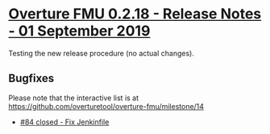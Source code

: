 
# [Overture FMU  0.2.18 - Release Notes - 01 September 2019](https://github.com/overturetool/overture-fmu/milestone/14)

Testing the new release procedure (no actual changes).

## Bugfixes

Please note that the interactive list is at <https://github.com/overturetool/overture-fmu/milestone/14>
* [#84 closed - Fix Jenkinfile](https://github.com/overturetool/overture-fmu/issues/84)
